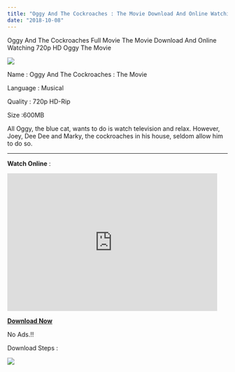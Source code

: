 ```yaml
---
title: "Oggy And The Cockroaches : The Movie Download And Online Watching"
date: "2018-10-08"
---
```


Oggy And The Cockroaches Full Movie The Movie Download And Online Watching 720p HD Oggy The Movie

[![](https://3.bp.blogspot.com/-G_AEuzunqU0/W7syc9I70rI/AAAAAAAAAxU/gAY0XDTuplQsIb8nxWnD9njQWFBuZiBGACLcBGAs/s400/Oggy{2bdbed38d32e7704a3eaa20af56e2289d0665505d01c3d892d71953ac3249a13}2BThe{2bdbed38d32e7704a3eaa20af56e2289d0665505d01c3d892d71953ac3249a13}2BMovie{2bdbed38d32e7704a3eaa20af56e2289d0665505d01c3d892d71953ac3249a13}2BTamilKidz{2bdbed38d32e7704a3eaa20af56e2289d0665505d01c3d892d71953ac3249a13}2BPoster.png)](https://3.bp.blogspot.com/-G_AEuzunqU0/W7syc9I70rI/AAAAAAAAAxU/gAY0XDTuplQsIb8nxWnD9njQWFBuZiBGACLcBGAs/s1600/Oggy{2bdbed38d32e7704a3eaa20af56e2289d0665505d01c3d892d71953ac3249a13}2BThe{2bdbed38d32e7704a3eaa20af56e2289d0665505d01c3d892d71953ac3249a13}2BMovie{2bdbed38d32e7704a3eaa20af56e2289d0665505d01c3d892d71953ac3249a13}2BTamilKidz{2bdbed38d32e7704a3eaa20af56e2289d0665505d01c3d892d71953ac3249a13}2BPoster.png)

Name : Oggy And The Cockroaches : The Movie

Language : Musical

Quality : 720p HD-Rip

Size :600MB

All Oggy, the blue cat, wants to do is watch television and relax. However, Joey, Dee Dee and Marky, the cockroaches in his house, seldom allow him to do so.  
  

* * *

  
**Watch Online** :  
  

<iframe allow="autoplay; encrypted-media" allowfullscreen frameborder="0" height="315" src="https://www.youtube.com/embed/cWrXQUjM8Tw" width="480"></iframe>

  
  
  

**[Download Now](http://tamilmegatube.epizy.com/getvideo.php?videoid=https{2bdbed38d32e7704a3eaa20af56e2289d0665505d01c3d892d71953ac3249a13}3A{2bdbed38d32e7704a3eaa20af56e2289d0665505d01c3d892d71953ac3249a13}2F{2bdbed38d32e7704a3eaa20af56e2289d0665505d01c3d892d71953ac3249a13}2Fyoutu.be{2bdbed38d32e7704a3eaa20af56e2289d0665505d01c3d892d71953ac3249a13}2FcWrXQUjM8Tw&type=Download)**

No Ads.!!  
  

Download Steps :

  

[![](https://1.bp.blogspot.com/-OFwBmRNyNw4/W7s3h2UtW-I/AAAAAAAAAxg/MmMs9dJ5ie4coiBR8l3irGqk0NiO454ZgCLcBGAs/s400/Tk{2bdbed38d32e7704a3eaa20af56e2289d0665505d01c3d892d71953ac3249a13}2BStep.jpg)](https://1.bp.blogspot.com/-OFwBmRNyNw4/W7s3h2UtW-I/AAAAAAAAAxg/MmMs9dJ5ie4coiBR8l3irGqk0NiO454ZgCLcBGAs/s1600/Tk{2bdbed38d32e7704a3eaa20af56e2289d0665505d01c3d892d71953ac3249a13}2BStep.jpg)

